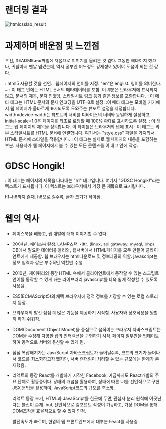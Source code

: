 # 랜더링 결과
![htmlcsslab_result](https://github.com/Ryan0hwan/2024-1-Web-Study/assets/158720833/2983c596-56bb-4ae4-b9bf-580a13875784)

# 과제하며 배운점 및 느낀점

우선, README.md파일에 처음으로 이미지를 올려본 것 같다.
그동안 해봐야지 했으나, 귀찮아서 맨날 넘겼는데, 역시 공부엔 어느정도 강제성이 있어야 도움이 되는 것 같다.

<!Doctype html> : html5 사용할 것을 선언.
<html lang = "en"> : 웹페이지의 언어를 지정. "en"은 englist. 영어를 의미한다.
<head> ~ </head>: 이 태그 안에는 HTML 문서의 메타데이터를 포함.  이 부분은 브라우저에 표시되지 않고, 문서의 제목, 문자 인코딩, 스타일시트 링크 등과 같은 정보를 포함합니다.
<meta charset="UTF-8">: 이 메타 태그는 HTML 문서의 문자 인코딩을 UTF-8로 설정.

<meta name="viewport" content="width=device-width, initial-scale=1.0">
 :이 메타 태그는 모바일 기기에서 웹 페이지가 올바르게 표시되도록 도와주는 뷰포트 설정을 지정합니다. width=device-width는 뷰포트의 너비를  디바이스의 너비와 동일하게 설정하고, initial-scale=1.0은 페이지를 최초로 로딩할 때 100% 확대로 표시하도록 설정.

<title>GDSC Hongik</title>: 이 태그는 웹 페이지의 제목을 정의합니다. 이 타이틀은 브라우저의 탭에 표시
<link rel="stylesheet" href="style.css">: 이 태그는 외부 스타일시트를 HTML 문서에 연결합니다. 여기서는 "style.css" 파일을 가져와서 HTML 문서에 스타일을 적용합니다.

<body>: 이 태그는 실제로 웹 페이지의 내용을 포함하는 부분. 사용자가 웹 페이지에서 볼 수 있는 모든 콘텐츠를 이 태그 안에 작성.
<h1>GDSC Hongik!</h1>: 이 태그는 페이지의 제목을 나타내는 "h1" 태그입니다. 여기서 "GDSC Hongik!"라는 텍스트가 표시됩니다. 이 텍스트는 브라우저에서 가장 큰 제목으로 표시됩니다.

h1~h6까지 존재. h6으로 갈수록, 글자 크기가 작아짐. 


# 웹의 역사

* 페이스북을 빼놓고, 웹 개발에 대해 이야기할 수 없다.
* 2004년, 페이스북 탄생. 
   LAMP스택 기반. (linux, api gateway, mysql, php)  
   DB에서 필요한 데이터를 불러와, 웹서버에서 HTML페이지를 모두 만들어 클라이언트에게 제공함.
   웹 브라우저는 html다운로드 및 정보제공의 역할.
   javascript는 정보 입력과 같은 부수적인 역할만 수행

* 2010년, 제이쿼리의 등장
   HTML 속에서 클라이언트에서 동작할 수 있는 스크립트 언어를 동작할 수 있게 하는 라이브러리
   javascript를 더욱 쉽게 작성할 수 있도록 사용됨.

* ES5(ECMAScript5)의 채택
   브라우저에 정적 정보를 저장할 수 있는 로컬 스토리지 등장.

* 브라우저의 발전
   점점 더 많은 기능을 제공하기 시작함. 사용자와 상호작용을 원할히 하기 쉬워짐.

* DOM(Document Object Model)을 중심으로 움직이는 브라우저
   자바스크립트는 DOM을 수정해 다양한 웹의 인터렉션을 구현하기 시작.
   페이지 일부만을 업데이트하여 동적으로 서버와 통신할 수 있게 됨.

* 점점 복잡해져가는 JavaScript
   자바스크립트가 늘어날수록, 코드의 크기가 늘어나서 코드를 최소화하고자 했지만, 
   서버 랜더링이 처리할 수 있는 규모에는 한계가 존재했음.

* 리액트의 등장
   React를 개발하기 시작한 Facebook, 지금까지도 React개발의 주요 단체로 활동중이다.
   상태의 개념을 활용하여, 상태에 따른 UI를 선언적으로 구현
   JSX 문법을 활용하여, JavaScript코드의 규모를 축소함,

   리액트 등장 초기, HTML과 JavaScript를 한곳에 두면, 관심사 분리 원칙에 어긋난다는 불신이 존재.
   but, 선언적으로 컴포넌트 작성이 가능하고, 가상 DOM을 통해 DOM조작을 효율적으로 할 수 있자 인정.

   발전속도가 빠르며, 현업의 웹 프론트엔드에서 대부분 React를 사용중